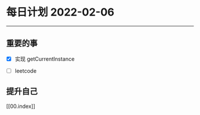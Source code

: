 #  每日计划 2022-02-06
---
## 重要的事
- [x]  实现 getCurrentInstance
- [ ]  leetcode




## 提升自己

  



[[00.index]]








